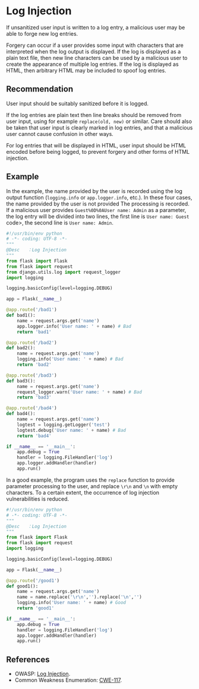 # Log Injection
If unsanitized user input is written to a log entry, a malicious user may be able to forge new log entries.

Forgery can occur if a user provides some input with characters that are interpreted when the log output is displayed. If the log is displayed as a plain text file, then new line characters can be used by a malicious user to create the appearance of multiple log entries. If the log is displayed as HTML, then arbitrary HTML may be included to spoof log entries.


## Recommendation
User input should be suitably sanitized before it is logged.

If the log entries are plain text then line breaks should be removed from user input, using for example `replace(old, new)` or similar. Care should also be taken that user input is clearly marked in log entries, and that a malicious user cannot cause confusion in other ways.

For log entries that will be displayed in HTML, user input should be HTML encoded before being logged, to prevent forgery and other forms of HTML injection.


## Example
In the example, the name provided by the user is recorded using the log output function (`logging.info` or `app.logger.info`, etc.). In these four cases, the name provided by the user is not provided The processing is recorded. If a malicious user provides `Guest%0D%0AUser name: Admin` as a parameter, the log entry will be divided into two lines, the first line is `User name: Guest` code&gt;, the second line is `User name: Admin`.


```python
#!/usr/bin/env python
# -*- coding: UTF-8 -*-
"""
@Desc   ：Log Injection
"""
from flask import Flask
from flask import request
from django.utils.log import request_logger
import logging

logging.basicConfig(level=logging.DEBUG)

app = Flask(__name__)

@app.route('/bad1')
def bad1():
    name = request.args.get('name')
    app.logger.info('User name: ' + name) # Bad
    return 'bad1'

@app.route('/bad2')
def bad2():
    name = request.args.get('name')
    logging.info('User name: ' + name) # Bad
    return 'bad2'

@app.route('/bad3')
def bad3():
    name = request.args.get('name')
    request_logger.warn('User name: ' + name) # Bad
    return 'bad3'

@app.route('/bad4')
def bad4():
    name = request.args.get('name')
    logtest = logging.getLogger('test')
    logtest.debug('User name: ' + name) # Bad
    return 'bad4'

if __name__ == '__main__':
    app.debug = True
    handler = logging.FileHandler('log')
    app.logger.addHandler(handler)
    app.run()

```
In a good example, the program uses the `replace` function to provide parameter processing to the user, and replace `\r\n` and `\n` with empty characters. To a certain extent, the occurrence of log injection vulnerabilities is reduced.


```python
#!/usr/bin/env python
# -*- coding: UTF-8 -*-
"""
@Desc   ：Log Injection
"""
from flask import Flask
from flask import request
import logging

logging.basicConfig(level=logging.DEBUG)

app = Flask(__name__)

@app.route('/good1')
def good1():
    name = request.args.get('name')
    name = name.replace('\r\n','').replace('\n','')
    logging.info('User name: ' + name) # Good
    return 'good1'

if __name__ == '__main__':
    app.debug = True
    handler = logging.FileHandler('log')
    app.logger.addHandler(handler)
    app.run()

```

## References
* OWASP: [Log Injection](https://owasp.org/www-community/attacks/Log_Injection).
* Common Weakness Enumeration: [CWE-117](https://cwe.mitre.org/data/definitions/117.html).
